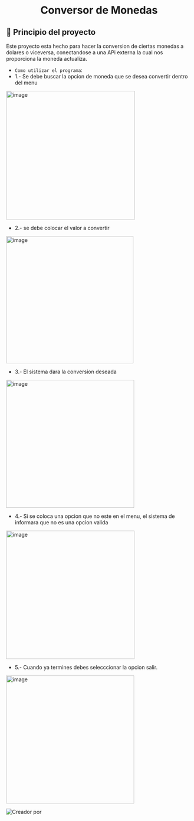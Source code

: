 
<h1 align="center"> Conversor de Monedas </h1>

## :hammer: Principio del proyecto
Este proyecto esta hecho para hacer la conversion de ciertas monedas a dolares o viceversa, conectandose a una APi externa la cual nos proporciona la moneda actualiza.

- `Como utilizar el programa`:
- 1.- Se debe buscar la opcion de moneda que se desea convertir dentro del menu
<img width="349" alt="image" src="https://github.com/user-attachments/assets/35de2bb6-34a6-4598-963d-57b5224ee19c" />

- 2.- se debe colocar el valor a convertir
<img width="345" alt="image" src="https://github.com/user-attachments/assets/f6e6538d-abc2-4000-9f3b-d19b7c212139" />

- 3.- El sistema dara la conversion deseada
<img width="347" alt="image" src="https://github.com/user-attachments/assets/4ccdbca7-2bc2-4d20-a0d0-c40787563a6c" />

- 4.- Si se coloca una opcion que no este en el menu, el sistema de informara que no es una opcion valida
<img width="348" alt="image" src="https://github.com/user-attachments/assets/8b20e438-4640-462c-afb9-ffd61e0739d5" />

- 5.- Cuando ya termines debes selecccionar la opcion salir.
 <img width="347" alt="image" src="https://github.com/user-attachments/assets/d61c19d8-16ee-4df0-bd31-440f660d0269" />














![Creador por ](https://github.com/user-attachments/assets/59267fc0-0d97-4d3a-a13b-45770126f6ad) 




